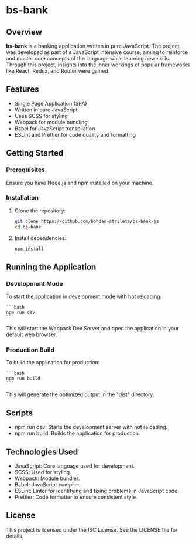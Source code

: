 # bs-bank

## Overview

**bs-bank** is a banking application written in pure JavaScript. The project was developed as part of a JavaScript intensive course, aiming to reinforce and master core concepts of the language while learning new skills. Through this project, insights into the inner workings of popular frameworks like React, Redux, and Router were gained.

## Features

- Single Page Application (SPA)
- Written in pure JavaScript
- Uses SCSS for styling
- Webpack for module bundling
- Babel for JavaScript transpilation
- ESLint and Prettier for code quality and formatting

## Getting Started

### Prerequisites

Ensure you have Node.js and npm installed on your machine.

### Installation

1. Clone the repository:
   ```bash
   git clone https://github.com/bohdan-strilets/bs-bank-js
   cd bs-bank
   ```
2. Install dependencies:
   ```bash
   npm install
   ```
   

## Running the Application

### Development Mode

To start the application in development mode with hot reloading:

    ```bash
    npm run dev
    ```

This will start the Webpack Dev Server and open the application in your default web browser.

### Production Build

To build the application for production:

    ```bash
    npm run build
    ```

This will generate the optimized output in the "dist" directory.

## Scripts

- npm run dev: Starts the development server with hot reloading.
- npm run build: Builds the application for production.

## Technologies Used

- JavaScript: Core language used for development.
- SCSS: Used for styling.
- Webpack: Module bundler.
- Babel: JavaScript compiler.
- ESLint: Linter for identifying and fixing problems in JavaScript code.
- Prettier: Code formatter to ensure consistent style.

## License

This project is licensed under the ISC License. See the LICENSE file for details.

